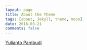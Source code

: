 ```yaml
---
layout: page
title: About the Theme
tags: [about, Jekyll, theme, moon]
date: 2016-03-21
comments: false
---
```

    
<div class="LI-profile-badge"  data-version="v1" data-size="large" data-locale="in_ID" data-type="vertical" data-theme="light" data-vanity="yulianto-pambudi"><a class="LI-simple-link" href='https://id.linkedin.com/in/yulianto-pambudi?trk=profile-badge'>Yulianto Pambudi</a></div>

